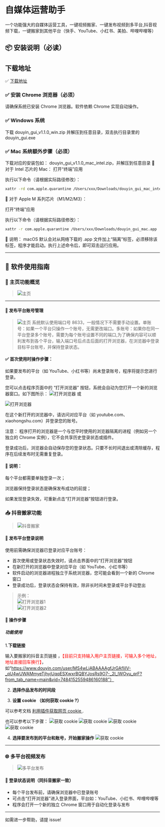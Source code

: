 # 自媒体运营助手

一个功能强大的自媒体运营工具，一键视频搬家、一键发布视频到多平台,抖音视频下载，一键搬家到其他平台（快手、YouTube、小红书、美拍、哔哩哔哩等）

## 📦 安装说明（必读）

## 下载地址

✅ [下载地址](https://github.com/spider-ios/autox-release/releases/tag/v1.1.1)

### ✅ 安装 Chrome 浏览器（**必须**）

请确保系统已安装 Chrome 浏览器。软件依赖 Chrome 实现自动操作。

### ✅ Windows 系统

下载 douyin_gui_v1.1.0_win.zip 并解压到任意目录，双击执行目录里的 douyin_gui.exe

### ✅ Mac 系统额外步骤（**必须**）
下载对应的安装包如： douyin_gui_v1.1.0_mac_intel.zip，并解压到任意目录
🔹 对于 Intel 芯片的 Mac：
打开“终端”应用

执行以下命令（请根据实际路径修改）：

```bash
xattr -rd com.apple.quarantine /Users/xxx/Downloads/douyin_gui_mac_intel.app
```

🔹 对于 Apple M 系列芯片（M1/M2/M3）：

打开“终端”应用

执行以下命令（请根据实际路径修改）：

```bash
xattr -r com.apple.quarantine /Users/xxx/Downloads/douyin_gui_mac.app
```

📝 说明：
macOS 默认会对从网络下载的 .app 文件加上“隔离”标签，必须移除该标签，程序才能启动。执行上述命令后，即可双击运行应用。

---

## 🚀 软件使用指南



### 🔷 主页功能概览

> ![主页](/assets/main.png)

---

#### 📝 发布平台账号管理

> ![主页](/assets/account.png)
> 系统默认使用端口号 8633，一般情况下不需要手动设置。单账号：如果一个平台只操作一个账号，无需更改端口。多账号：如果你在同一平台登录多个账号，需要为每个账号设置不同的端口,为了确保内容可以顺利发布到各个平台，输入端口号后点击后面的打开浏览器，在浏览器中登录目标平台账号，并保持登录状态。

#### ✅ 首次使用时操作步骤：
如果要发布的平台（如 YouTube、小红书等）尚未登录账号，程序将提示您进行登录。

您可以点击程序页面中的 “打开浏览器” 按钮，系统会自动为您打开一个新的浏览器窗口。如下图所示：
![打开浏览器](/assets/open_browser1.jpg)
或

![打开浏览器](/assets/open_browser2.jpg)

在这个新打开的浏览器中，请访问对应平台（如 youtube.com、xiaohongshu.com）并登录您的账号。

注意： 程序打开的浏览器是一个与您平时使用的浏览器隔离的进程（例如另一个独立的 Chrome 实例），它不会共享历史登录状态或插件。

登录成功后，浏览器会自动保存您的登录状态。只要不长时间退出或清除缓存，程序在后续发布时无需重复登录。

#### 📌 说明：
每个平台都需要单独登录一次；

浏览器保持登录状态是确保发布成功的前提；

如果发现登录失效，可重新点击“打开浏览器”按钮进行登录。




### 📥 抖音搬家功能

> ![抖音搬家](/assets/moving.png)

#### 🔐 发布平台登录说明

使用前需确保浏览器已登录对应平台账号：

- 首次使用或登录状态失效时，请点击界面中的“打开浏览器”按钮  
- 在新打开的浏览器中登录对应平台（如 YouTube、小红书等）
- 软件启动的浏览器进程独立于系统浏览器，您可能会看到一个新的 Chrome 窗口
- 登录成功后，登录状态会保持有效，除非长时间未登录或平台手动登出

> 示例：  
> ![打开浏览器1](/assets/open_browser1.jpg)  
> ![打开浏览器2](/assets/open_browser2.jpg)

#### 📌 操作步骤


##### 功能使用
1.**下载链接**

输入要搬家的抖音主页链接 ，<font color=red>【目前只支持输入用户主页链接，可输入多个地址，地址直接回车换行】</font>，如“https://www.douyin.com/user/MS4wLjABAAAAgfJrGAfliIV-_qU4wUWAMmyeTjhyjUqqESXwxrBQBYJosRs9O7-_2I_lWOvu_qrF?from_tab_name=main&vid=7484152559486160188”）

2. **选择作品发布的时间段**

3. **设置 cookie （如何获取 cookie ?）**

可以参考文档
[利用插件获取网页 cookie ](./cookie-helper/README.md).

 也可以参考以下步骤：
![获取 cookie](/assets/cookie1.png)
![获取 cookie](/assets/cookie2.png)
![获取 cookie](/assets/cookie3.png)
![获取 cookie](/assets/cookie4.png)


4. **选择要发布到的平台和账号，开始搬家操作**
![获取 cookie](/assets/account1.png)
---

### 🌐 多平台视频发布

> ![多平台发布](/assets/publish.png)

#### 🔐 登录状态说明（同抖音搬家一致）

- 每个平台发布前，请确保浏览器中已登录账号  
- 可点击“打开浏览器”进入登录界面，平台如：YouTube、小红书、哔哩哔哩等  
- 程序会打开一个新的独立 Chrome 窗口用于自动化登录与发布

---

如需进一步帮助，请提 issue!






